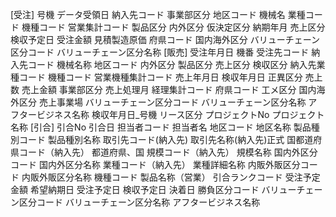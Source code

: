 [受注]
号機	データ受領日	納入先コード	事業部区分	地区コード	機械名	業種コード	機種コード	営業集計コード	製品区分	内外区分	仮決定区分	納期年月	売上区分	検収予定日	受注金額	見積製造原価	府県コード	国内海外区分	バリューチェーン区分コード	バリューチェーン区分名称
[販売]
受注年月日	機番	受注先コード	納入先コード	機械名称	地区コード	内外区分	製品区分	売上区分	検収区分	納入先業種コード	機種コード	営業機種集計コード	売上年月日	検収年月日	正異区分	売上数	売上金額	事業部区分	売上処理月	経理集計コード	府県コード	工メ区分	国内海外区分	売上事業場	バリューチェーン区分コード	バリューチェーン区分名称	アフタービジネス名称	検収年月日_号機	リース区分	プロジェクトNo	プロジェクト名称
[引合]
引合No	引合日	担当者コード	担当者名	地区コード	地区名称	製品種別コード	製品種別名称	取引先コード(納入先)	取引先名称(納入先)正式	国都道府県コード（納入先）	都道府県、国	規模コード（納入先）	規模名称	国内外区分コード	国内外区分名称	業種コード（納入先）	業種詳細名称	内販外販区分コード	内販外販区分名称	機種コード	製品名称（営業）	引合ランクコード	受注予定金額	希望納期日	受注予定日	検収予定日	決着日	勝負区分コード	バリューチェーン区分コード	バリューチェーン区分名称	アフタービジネス名称

